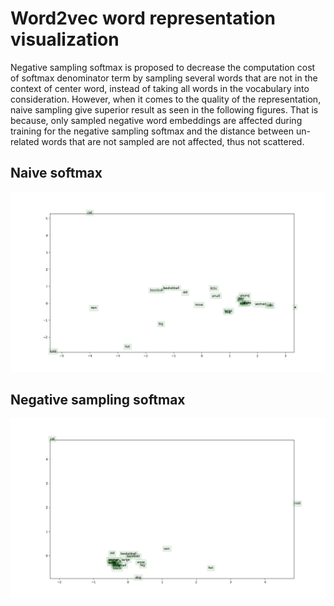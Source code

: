 # Word2vec word representation visualization

Negative sampling softmax is proposed to decrease the computation cost of softmax denominator term by sampling several words that are not in the context of center word, instead of taking all words in the vocabulary into consideration.
However, when it comes to the quality of the representation, naive sampling give superior result as seen in the following figures.
That is because, only sampled negative word embeddings are affected during training for the negative sampling softmax and the distance between un-related words that are not sampled are not affected, thus not scattered.
## Naive softmax
![](word_vectors_naive.png)

## Negative sampling softmax
![](word_vectors_neg.png)
